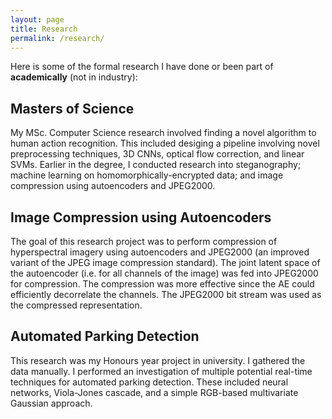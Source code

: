 ```yaml
---
layout: page
title: Research
permalink: /research/
---
```


Here is some of the formal research I have done or been part of **academically** (not in industry):

## Masters of Science

My MSc. Computer Science research involved finding a novel algorithm to human action recognition. This included desiging a pipeline involving novel preprocessing techniques, 3D CNNs, optical flow correction, and linear SVMs. Earlier in the degree, I conducted research into steganography; machine learning on homomorphically-encrypted data; and image compression using autoencoders and JPEG2000.

## Image Compression using Autoencoders

The goal of this research project was to perform compression of hyperspectral imagery using autoencoders and JPEG2000 (an improved variant of the JPEG image compression standard). The joint latent space of the autoencoder (i.e. for all channels of the image) was fed into JPEG2000 for compression. The compression was more effective since the AE could efficiently decorrelate the channels. The JPEG2000 bit stream was used as the compressed representation. 

## Automated Parking Detection

This research was my Honours year project in university. I gathered the data manually. I performed an investigation of multiple potential real-time techniques for automated parking detection. These included neural networks, Viola-Jones cascade, and a simple RGB-based multivariate Gaussian approach.
